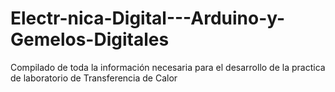 # Electr-nica-Digital---Arduino-y-Gemelos-Digitales
Compilado de toda la información necesaria para el desarrollo de la practica de laboratorio de Transferencia de Calor
